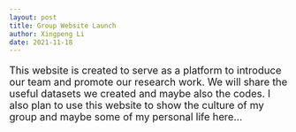 ```yaml
---
layout: post
title: Group Website Launch
author: Xingpeng Li
date: 2021-11-18
---
```


<div class="smallhead" style="font-size:18px;">
      <p>
 This website is created to serve as a platform to introduce our team and promote our research work. We will share the useful datasets we created and maybe also the codes. I also plan to use this website to show the culture of my group and maybe some of my personal life here... 
      </p>
</div>


